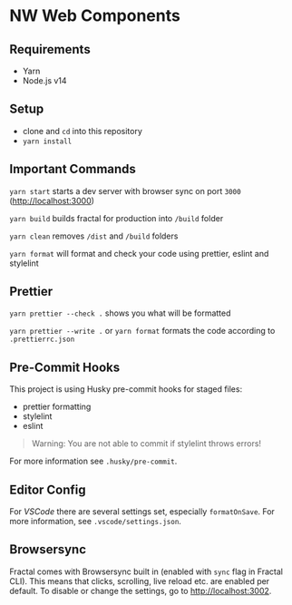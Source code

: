 # NW Web Components

## Requirements

- Yarn
- Node.js v14

## Setup

- clone and `cd` into this repository
- `yarn install`

## Important Commands

`yarn start` starts a dev server with browser sync on port `3000` ([http://localhost:3000](http://localhost:3000))

`yarn build` builds fractal for production into `/build` folder

`yarn clean` removes `/dist` and `/build` folders

`yarn format` will format and check your code using prettier, eslint and stylelint

## Prettier

`yarn prettier --check .` shows you what will be formatted

`yarn prettier --write .` or `yarn format` formats the code according to `.prettierrc.json`

## Pre-Commit Hooks

This project is using Husky pre-commit hooks for staged files:

- prettier formatting
- stylelint
- eslint

> Warning: You are not able to commit if stylelint throws errors!

For more information see `.husky/pre-commit`.

## Editor Config

For _VSCode_ there are several settings set, especially `formatOnSave`. For more information, see `.vscode/settings.json`.

## Browsersync

Fractal comes with Browsersync built in (enabled with `sync` flag in Fractal CLI). This means that clicks, scrolling, live reload etc. are enabled per default. To disable or change the settings, go to [http://localhost:3002](http://localhost:3002).
